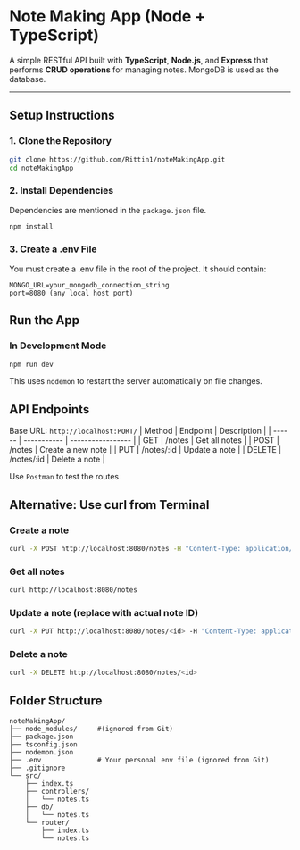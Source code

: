 # Note Making App (Node + TypeScript)

A simple RESTful API built with **TypeScript**, **Node.js**, and **Express** that performs **CRUD operations** for managing notes. MongoDB is used as the database.

---

## Setup Instructions

### 1. Clone the Repository

```bash
git clone https://github.com/Rittin1/noteMakingApp.git
cd noteMakingApp
```


### 2. Install Dependencies
Dependencies are mentioned in the `package.json` file.
```bash
npm install
```

### 3. Create a .env File
You must create a .env file in the root of the project. It should contain:
```
MONGO_URL=your_mongodb_connection_string
port=8080 (any local host port) 
```

## Run the App
### In Development Mode
```bash
npm run dev
```
This uses `nodemon` to restart the server automatically on file changes.

## API Endpoints
Base URL: `http://localhost:PORT/`
| Method | Endpoint    | Description       |
| ------ | ----------- | ----------------- |
| GET    | /notes      | Get all notes     |
| POST   | /notes      | Create a new note |
| PUT    | /notes/\:id | Update a note     |
| DELETE | /notes/\:id | Delete a note     |


Use `Postman` to test the routes

## Alternative: Use curl from Terminal

### Create a note
```bash
curl -X POST http://localhost:8080/notes -H "Content-Type: application/json" -d "{\"title\":\"Test Note\",\"content\":\"Hello World\",\"author\":\"A\"}"
```

### Get all notes
```bash
curl http://localhost:8080/notes
```

### Update a note (replace <id> with actual note ID)
```bash
curl -X PUT http://localhost:8080/notes/<id> -H "Content-Type: application/json" -d "{\"title\":\"Updated\",\"content\":\"Updated content\",\"author\":\"A\"}"
```

### Delete a note
```bash
curl -X DELETE http://localhost:8080/notes/<id>
```

## Folder Structure
``` 
noteMakingApp/
├── node_modules/     #(ignored from Git)
├── package.json
├── tsconfig.json
├── nodemon.json
├── .env              # Your personal env file (ignored from Git)
├── .gitignore
└── src/
    ├── index.ts
    ├── controllers/
    │   └── notes.ts
    ├── db/
    │   └── notes.ts
    └── router/
        ├── index.ts
        └── notes.ts
```




